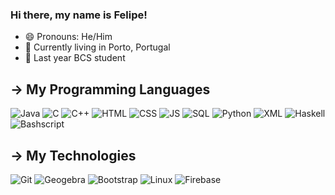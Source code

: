 ### Hi there, my name is Felipe!
- 😄 Pronouns: He/Him
- 💯 Currently living in Porto, Portugal
- 📖 Last year BCS student

## → My Programming Languages
![Java](https://img.shields.io/badge/Java-profficient-blue)
![C](https://img.shields.io/badge/C-profficient-blue)
![C++](https://img.shields.io/badge/C++-profficient-blue)
![HTML](https://img.shields.io/badge/HTML-profficient-blue)
![CSS](https://img.shields.io/badge/CSS-profficient-blue)
![JS](https://img.shields.io/badge/JS-profficient-blue)
![SQL](https://img.shields.io/badge/SQL-competent-orange)
![Python](https://img.shields.io/badge/Python-competent-orange)
![XML](https://img.shields.io/badge/XML-competent-orange)
![Haskell](https://img.shields.io/badge/Haskell-competent-orange)
![Bashscript](https://img.shields.io/badge/Bashscript-beginner-yellow)

## → My Technologies
![Git](https://img.shields.io/badge/Git-profficient-blue)
![Geogebra](https://img.shields.io/badge/Geogebra-profficient-blue)
![Bootstrap](https://img.shields.io/badge/Bootstrap-profficient-blue)
![Linux](https://img.shields.io/badge/Linux-profficient-blue)
![Firebase](https://img.shields.io/badge/Firebase-competent-orange)
<!--
**thevvalverde/thevvalverde** is a ✨ _special_ ✨ repository because its `README.md` (this file) appears on your GitHub profile.

Here are some ideas to get you started:

- 🔭 I’m currently working on ...
- 🌱 I’m currently learning ...
- 👯 I’m looking to collaborate on ...
- 🤔 I’m looking for help with ...
- 💬 Ask me about ...
- 📫 How to reach me: ...
- ⚡ Fun fact: ...
-->
